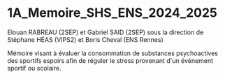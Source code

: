 # 1A_Memoire_SHS_ENS_2024_2025
Elouan RABREAU (2SEP) et Gabriel SAID (2SEP) sous la direction de Stéphane HÉAS (VIPS2) et Boris Cheval (ENS Rennes)

Mémoire visant à évaluer la consommation de substances psychoactives des sportifs espoirs afin de réguler le stress provenant d'un évènement sportif ou scolaire.
